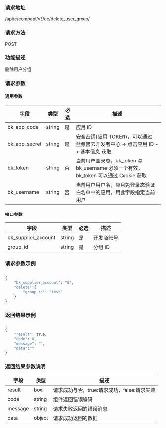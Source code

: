 ### 请求地址

/api/c/compapi/v2/cc/delete_user_group/

### 请求方法

POST

### 功能描述

删除用户分组

### 请求参数

#### 通用参数

| 字段 | 类型 | 必选 |  描述 |
|-----------|------------|--------|------------|
| bk_app_code  |  string    | 是 | 应用 ID     |
| bk_app_secret|  string    | 是 | 安全密钥(应用 TOKEN)，可以通过 蓝鲸智云开发者中心 -&gt; 点击应用 ID -&gt; 基本信息 获取 |
| bk_token     |  string    | 否 | 当前用户登录态，bk_token 与 bk_username 必须一个有效，bk_token 可以通过 Cookie 获取 |
| bk_username  |  string    | 否 | 当前用户用户名，应用免登录态验证白名单中的应用，用此字段指定当前用户 |

#### 接口参数

| 字段                |  类型       | 必选   |  描述       |
|---------------------|-------------|--------|-------------|
| bk_supplier_account | string      | 是     | 开发商账号  |
| group_id            | string      | 是     | 分组 ID      |

### 请求参数示例

```python

{
    "bk_supplier_account": "0",
    "delete":{
        "group_id": "test"
    }
}
```


### 返回结果示例

```python

{
    "result": true,
    "code": 0,
    "message": "",
    "data":""
}
```

### 返回结果参数说明

| 字段      | 类型      | 描述      |
|-----------|-----------|-----------|
| result    | bool      | 请求成功与否，true:请求成功，false:请求失败 |
| code      | string    | 组件返回错误编码 |
| message   | string    | 请求失败返回的错误消息 |
| data      | object    | 请求成功返回的数据 |

